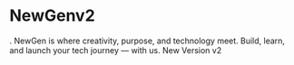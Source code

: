 # NewGenv2
. NewGen is where creativity, purpose, and technology meet. Build, learn, and launch your tech journey — with us.
New Version v2
